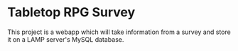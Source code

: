 # Tabletop RPG Survey
This project is a webapp which will take information from a survey and store it on a LAMP server's MySQL database.
